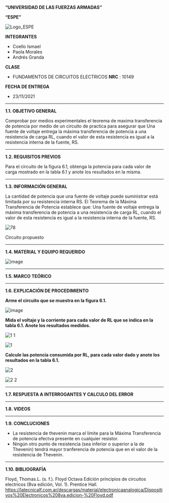 **“UNIVERSIDAD DE LAS FUERZAS ARMADAS”**

**“ESPE”**

![Logo_ESPE](https://user-images.githubusercontent.com/93800511/140828546-04ee2765-180c-4e68-84cf-8bca73c21c5f.png)

**INTEGRANTES**
* Coello Ismael 
* Paola Morales 
* Andrés Granda
 
**CLASE**
* FUNDAMENTOS DE CIRCUITOS ELECTRICOS **NRC** : 10149

**FECHA DE ENTREGA**
* 23/11/2021
--------------------------------------------------------------------------------------------------------------------------------------------------------------------------------

**1.1. OBJETIVO GENERAL**

Comprobar por medios experimentales el teorema de maxima transferencia de potencia por medio de un circuito de practica para asegurar que Una fuente de voltaje entrega la máxima transferencia de potencia a una resistencia de carga RL, cuando el valor de esta resistencia es igual a la resistencia interna de la fuente, RS.

--------------------------------------------------------------------------------------------------------------------------------------------------------------------------------

**1.2. REQUISITOS PREVIOS**


Para el circuito de la figura 6.1, obtenga la potencia para cada valor de carga mostrado en la tabla 6.1 y anote los resultados en la misma.

--------------------------------------------------------------------------------------------------------------------------------------------------------------------------------
**1.3. INFORMACIÓN GENERAL**

La cantidad de potencia que una fuente de voltaje puede suministrar está limitada por su resistencia interna RS. El Teorema de la Máxima Transferencia de Potencia establece que: Una fuente de voltaje entrega la máxima transferencia de potencia a una resistencia de carga RL, cuando el valor de esta resistencia es igual a la resistencia interna de la fuente, RS.

![78](https://user-images.githubusercontent.com/93800511/149438427-2c1bec92-3356-48b0-a896-a35205121612.png)

Circuito propuesto 

--------------------------------------------------------------------------------------------------------------------------------------------------------------------------------

**1.4. MATERIAL Y EQUIPO REQUERIDO**

![image](https://user-images.githubusercontent.com/93835533/149434193-4fd10576-f000-439a-abf7-2274578e6b35.png)


--------------------------------------------------------------------------------------------------------------------------------------------------------------------------------
**1.5. MARCO TEÓRICO**



--------------------------------------------------------------------------------------------------------------------------------------------------------------------------------


**1.6. EXPLICACIÓN DE PROCEDIMIENTO**

**Arme el circuito que se muestra en la figura 6.1.**

![image](https://user-images.githubusercontent.com/93835533/149434749-9051c518-b890-4c8e-9836-0be02c6d6a69.png)


**Mida el voltaje y la corriente para cada valor de RL que se indica en la tabla 6.1.
Anote los resultados medidos.**

![1 1](https://user-images.githubusercontent.com/93835587/149417327-b8e0af33-0fd6-4217-9fbe-30c3d104c10d.jpg)

![1](https://user-images.githubusercontent.com/93835587/149417293-c0ba7dcd-a41c-434b-aedb-004dd8eb895e.jpg)

**Calcule las potencia consumida por RL, para cada valor dado y anote los
resultados en la tabla 6.1.**

![2](https://user-images.githubusercontent.com/93835587/149417372-e71ad30c-1f14-4092-94e7-2210c8fe0e4f.jpg)

![2 2](https://user-images.githubusercontent.com/93835587/149417345-d08ee269-0d5c-4b91-92b7-2314689d101f.jpg)




--------------------------------------------------------------------------------------------------------------------------------------------------------------------------------


**1.7. RESPUESTA A INTERROGANTES Y CALCULO DEL ERROR**



--------------------------------------------------------------------------------------------------------------------------------------------------------------------------------


**1.8. VIDEOS**

--------------------------------------------------------------------------------------------------------------------------------------------------------------------------------


**1.9. CONCLUCIONES**

* La resistencia de thevenin marca el límite para la Máxima Transferencia de potencia efectva presente en cualquier resistor. 
* Ningún otro punto de resistencia (sea inferior o superior a la de Thevenin) tendrá mayor tranferencia de potencia que en el valor de la resistencia de Thevenin.

--------------------------------------------------------------------------------------------------------------------------------------------------------------------------------


**1.10. BIBLIOGRAFÍA**

Floyd, Thomas.L. (s. f.). Floyd Octava Edición principios de circuitos electricos (8va edición, Vol. 1). Prentice Hall. https://latecnicalf.com.ar/descargas/material/electronicaanalogica/Dispositivos%20Electronicos%208va.edicion-%20Floyd.pdf

